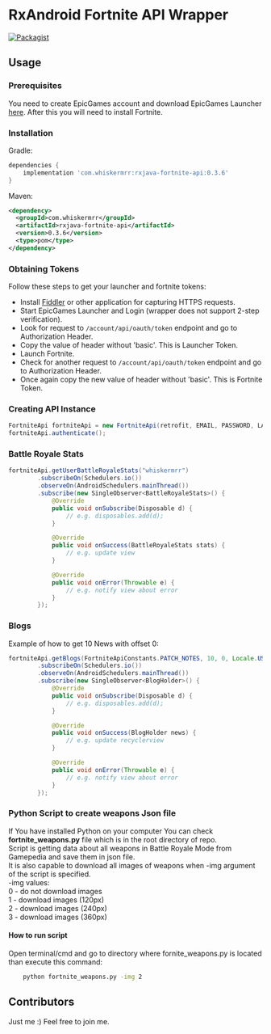 # RxAndroid Fortnite API Wrapper
[![Packagist](https://img.shields.io/packagist/l/doctrine/orm.svg)](https://github.com/whiskermrr/rxandroid-fortnite-api/blob/master/LICENSE)

## Usage

### Prerequisites
You need to create EpicGames account and download EpicGames Launcher [here](https://www.epicgames.com/fortnite/pl/buy-now/battle-royale). After this you will need to install Fortnite.

### Installation

Gradle:

```groovy
dependencies {
    implementation 'com.whiskermrr:rxjava-fortnite-api:0.3.6'
}
```

Maven:

```xml
<dependency> 
  <groupId>com.whiskermrr</groupId>
  <artifactId>rxjava-fortnite-api</artifactId>
  <version>0.3.6</version>
  <type>pom</type>
</dependency>
```

### Obtaining Tokens
Follow these steps to get your launcher and fortnite tokens:

- Install [Fiddler](https://www.telerik.com/download/fiddler) or other application for capturing HTTPS requests.
- Start EpicGames Launcher and Login (wrapper does not support 2-step verification).
- Look for request to `/account/api/oauth/token` endpoint and go to Authorization Header.
- Copy the value of header without 'basic'. This is Launcher Token.
- Launch Fortnite.
- Check for another request to `/account/api/oauth/token` endpoint and go to Authorization Header.
- Once again copy the new value of header without 'basic'. This is Fortnite Token.


### Creating API Instance

```java
FortniteApi fortniteApi = new FortniteApi(retrofit, EMAIL, PASSWORD, LAUNCHER_TOKEN, FORTNITE_TOKEN);
fortniteApi.authenticate();
```
### Battle Royale Stats

```java
fortniteApi.getUserBattleRoyaleStats("whiskermrr")
        .subscribeOn(Schedulers.io())
        .observeOn(AndroidSchedulers.mainThread())
        .subscribe(new SingleObserver<BattleRoyaleStats>() {
            @Override
            public void onSubscribe(Disposable d) {
                // e.g. disposables.add(d);
            }

            @Override
            public void onSuccess(BattleRoyaleStats stats) {
                // e.g. update view
            }

            @Override
            public void onError(Throwable e) {
                // e.g. notify view about error
            }
        });
```

### Blogs

Example of how to get 10 News with offset 0:

```java
fortniteApi.getBlogs(FortniteApiConstants.PATCH_NOTES, 10, 0, Locale.US.toString())
        .subscribeOn(Schedulers.io())
        .observeOn(AndroidSchedulers.mainThread())
        .subscribe(new SingleObserver<BlogHolder>() {
            @Override
            public void onSubscribe(Disposable d) {
                // e.g. disposables.add(d);
            }

            @Override
            public void onSuccess(BlogHolder news) {
                // e.g. update recyclerview
            }

            @Override
            public void onError(Throwable e) {
                // e.g. notify view about error
            }
        });
```

### Python Script to create weapons Json file

If You have installed Python on your computer You can check <b>fortnite_weapons.py</b> file which is in the root directory of repo.<br/>
Script is getting data about all weapons in Battle Royale Mode from Gamepedia and save them in json file.<br/>
It is also capable to download all images of weapons when -img argument of the script is specified.<br/>
-img values:<br/>
0 - do not download images<br/>
1 - download images (120px)<br/>
2 - download images (240px)<br/>
3 - download images (360px)<br/>

#### How to run script
Open terminal/cmd and go to directory where fornite_weapons.py is located than execute this command:

```bash
    python fortnite_weapons.py -img 2
```

## Contributors
Just me :) Feel free to join me.
